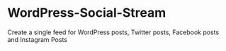 # WordPress-Social-Stream
Create a single feed for WordPress posts, Twitter posts, Facebook posts and Instagram Posts
